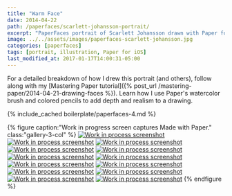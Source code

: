```yaml
---
title: "Warm Face"
date: 2014-04-22
path: /paperfaces/scarlett-johansson-portrait/
excerpt: "PaperFaces portrait of Scarlett Johansson drawn with Paper for iOS on an iPad."
image: ../../assets/images/paperfaces-scarlett-johansson.jpg
categories: [paperfaces]
tags: [portrait, illustration, Paper for iOS]
last_modified_at: 2017-01-17T14:00:31-05:00
---
```


For a detailed breakdown of how I drew this portrait (and others), follow along with my [Mastering Paper tutorial]({% post_url /mastering-paper/2014-04-21-drawing-faces %}). Learn how I use Paper's watercolor brush and colored pencils to add depth and realism to a drawing.

{% include_cached boilerplate/paperfaces-4.md %}

{% figure caption:"Work in progress screen captures Made with Paper." class:"gallery-3-col" %}
[![Work in process screenshot](../../assets/images/paperfaces-scarlett-johansson-process-1-600.jpg)](../../assets/images/paperfaces-scarlett-johansson-process-1-lg.jpg)
[![Work in process screenshot](../../assets/images/paperfaces-scarlett-johansson-process-2-600.jpg)](../../assets/images/paperfaces-scarlett-johansson-process-2-lg.jpg)
[![Work in process screenshot](../../assets/images/paperfaces-scarlett-johansson-process-3-600.jpg)](../../assets/images/paperfaces-scarlett-johansson-process-3-lg.jpg)
[![Work in process screenshot](../../assets/images/paperfaces-scarlett-johansson-process-4-600.jpg)](../../assets/images/paperfaces-scarlett-johansson-process-4-lg.jpg)
[![Work in process screenshot](../../assets/images/paperfaces-scarlett-johansson-process-5-600.jpg)](../../assets/images/paperfaces-scarlett-johansson-process-5-lg.jpg)
[![Work in process screenshot](../../assets/images/paperfaces-scarlett-johansson-process-6-600.jpg)](../../assets/images/paperfaces-scarlett-johansson-process-6-lg.jpg)
[![Work in process screenshot](../../assets/images/paperfaces-scarlett-johansson-process-7-600.jpg)](../../assets/images/paperfaces-scarlett-johansson-process-7-lg.jpg)
[![Work in process screenshot](../../assets/images/paperfaces-scarlett-johansson-process-8-600.jpg)](../../assets/images/paperfaces-scarlett-johansson-process-8-lg.jpg)
[![Work in process screenshot](../../assets/images/paperfaces-scarlett-johansson-process-9-600.jpg)](../../assets/images/paperfaces-scarlett-johansson-process-9-lg.jpg)
[![Work in process screenshot](../../assets/images/paperfaces-scarlett-johansson-process-10-600.jpg)](../../assets/images/paperfaces-scarlett-johansson-process-10-lg.jpg)
[![Work in process screenshot](../../assets/images/paperfaces-scarlett-johansson-process-11-600.jpg)](../../assets/images/paperfaces-scarlett-johansson-process-11-lg.jpg)
[![Work in process screenshot](../../assets/images/paperfaces-scarlett-johansson-process-12-600.jpg)](../../assets/images/paperfaces-scarlett-johansson-process-12-lg.jpg)
[![Work in process screenshot](../../assets/images/paperfaces-scarlett-johansson-process-13-600.jpg)](../../assets/images/paperfaces-scarlett-johansson-process-13-lg.jpg)
{% endfigure %}
